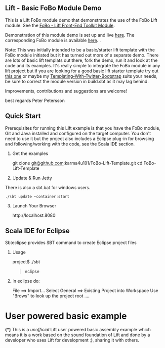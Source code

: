 Lift - Basic FoBo Module Demo
-----------------------------

This is a Lift FoBo module demo that demonstrates the use of the FoBo Lift module. 
See the [FoBo - Lift Front-End Toolkit Module](https://github.com/karma4u101/FoBo).

Demonstration of this module demo is set up and live [here](http://www.media4u101.se/fobo-lift-template-demo/). 
The corresponding FoBo module is available [here](https://github.com/karma4u101/FoBo). .

Note: This was initially intended to be a basic/starter lift template with the FoBo module initiated 
but it has turned out more of a separate demo. There are lots of basic lift templats out there, fork 
the demo, run it and look at the code and its examples. It's really simple to integrate the FoBo module 
in any lift project but if you are looking for a good basic lift starter template try out 
[this one](https://github.com/heiflo/lift-basic-2.4-sbt-0.11.2) or maybe my 
[Templating-With-Twitter-Bootstrap](https://github.com/karma4u101/Templating-With-Twitter-Bootstrap) 
suits your needs, be sure to correct the module version in build.sbt as it may lag behind.  

Improvements, contributions and suggestions are welcome!

best regards Peter Petersson 

Quick Start
-----------
Prerequisites for running this Lift example is that you have the FoBo module, Git and Java installed and configured on the target computer.
You don't need to use it but the project also includes a Eclipse plug-in for browsing and following/working with the code, see the Scala IDE section.   

1) Get the examples

	git clone git@github.com:karma4u101/FoBo-Lift-Template.git
	cd FoBo-Lift-Template

2) Update & Run Jetty

There is also a sbt.bat for windows users.

	./sbt update ~container:start

3) Launch Your Browser
	
	http://localhost:8080

Scala IDE for Eclipse
---------------------
Sbteclipse provides SBT command to create Eclipse project files

1) Usage

	project$ ./sbt
	> eclipse 

2) In eclipse do: 

	File ==> Import...
	Select General ==> Existing Project into Workspace 
	Use "Brows" to look up the project root ....

User powered basic example 
==========================
**(*)** This is a _unofficial_ Lift user powered basic assembly example which means it is a work based on the 
sound foundation of Lift and done by a developer who uses Lift for development ;), sharing it with others. 